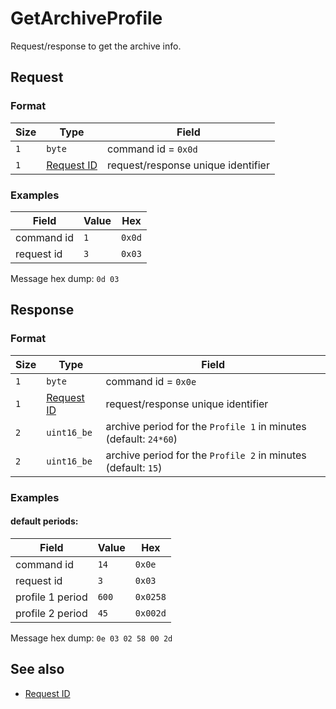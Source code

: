 # GetArchiveProfile

Request/response to get the archive info.


## Request

### Format

| Size | Type                                 | Field                              |
| ---- | ------------------------------------ | ---------------------------------- |
| `1`  | `byte`                               | command id = `0x0d`                |
| `1`  | [Request ID](../types.md#request-id) | request/response unique identifier |

### Examples

| Field      | Value | Hex    |
| ---------- | ----- | ------ |
| command id | `1`   | `0x0d` |
| request id | `3`   | `0x03` |

Message hex dump: `0d 03`


## Response

### Format

| Size | Type                                 | Field                                                            |
| ---- | ------------------------------------ | ---------------------------------------------------------------- |
| `1`  | `byte`                               | command id = `0x0e`                                              |
| `1`  | [Request ID](../types.md#request-id) | request/response unique identifier                               |
| `2`  | `uint16_be`                          | archive period for the `Profile 1` in minutes (default: `24*60`) |
| `2`  | `uint16_be`                          | archive period for the `Profile 2` in minutes (default: `15`)    |

### Examples

#### default periods:

| Field            | Value | Hex      |
| ---------------- | ----- | -------- |
| command id       | `14`  | `0x0e`   |
| request id       | `3`   | `0x03`   |
| profile 1 period | `600` | `0x0258` |
| profile 2 period | `45`  | `0x002d` |


Message hex dump: `0e 03 02 58 00 2d`


## See also

* [Request ID](../types.md#request-id)
